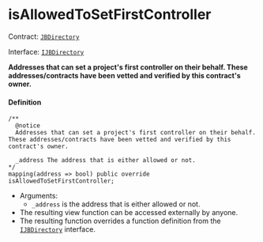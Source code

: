 # isAllowedToSetFirstController

Contract: [`JBDirectory`](/dev/api/contracts/jbdirectory/README.md)‌

Interface: [`IJBDirectory`](/dev/api/interfaces/ijbdirectory.md)

**Addresses that can set a project's first controller on their behalf. These addresses/contracts have been vetted and verified by this contract's owner.**

#### Definition

```
/**
  @notice
  Addresses that can set a project's first controller on their behalf. These addresses/contracts have been vetted and verified by this contract's owner.

  _address The address that is either allowed or not.
*/
mapping(address => bool) public override isAllowedToSetFirstController;
```

- Arguments:
  - `_address` is the address that is either allowed or not.
- The resulting view function can be accessed externally by anyone.
- The resulting function overrides a function definition from the [`IJBDirectory`](/dev/api/interfaces/ijbdirectory.md) interface.
